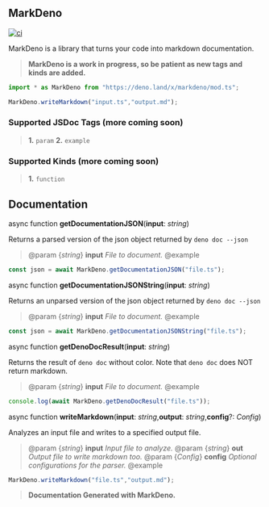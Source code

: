 ## MarkDeno

[![ci](https://github.com/ThatGhostYT/markdeno/actions/workflows/ci.yml/badge.svg)](https://github.com/ThatGhostYT/markdeno/actions/workflows/ci.yml)
        
MarkDeno is a library that turns your code into markdown documentation.
        
> **MarkDeno is a work in progress, so be patient as new tags and kinds are added.**

```ts
import * as MarkDeno from "https://deno.land/x/markdeno/mod.ts";

MarkDeno.writeMarkdown("input.ts","output.md");
```

### Supported JSDoc Tags (more coming soon)
> **1.** `param`
> **2.** `example`

### Supported Kinds (more coming soon)
> **1.** `function`

## Documentation

async function **getDocumentationJSON**(**input**: *string*)

Returns a parsed version of the json object returned by `deno doc --json`
> @param {*string*} **input** *File to document.*
> @example
```ts
const json = await MarkDeno.getDocumentationJSON("file.ts");
```

async function **getDocumentationJSONString**(**input**: *string*)

Returns an unparsed version of the json object returned by `deno doc --json`
> @param {*string*} **input** *File to document.*
> @example
```ts
const json = await MarkDeno.getDocumentationJSONString("file.ts");
```

async function **getDenoDocResult**(**input**: *string*)

Returns the result of `deno doc` without color. Note that `deno doc` does NOT return markdown.
> @param {*string*} **input** *File to document.*
> @example
```ts
console.log(await MarkDeno.getDenoDocResult("file.ts"));
```

async function **writeMarkdown**(**input**: *string*,**output**: *string*,**config**?: *Config*)

Analyzes an input file and writes to a specified output file.
> @param {*string*} **input** *Input file to analyze.*
> @param {*string*} **out** *Output file to write markdown too.*
> @param {*Config*} **config** *Optional configurations for the parser.*
> @example
```ts
MarkDeno.writeMarkdown("file.ts","output.md");
```

> **Documentation Generated with MarkDeno.**